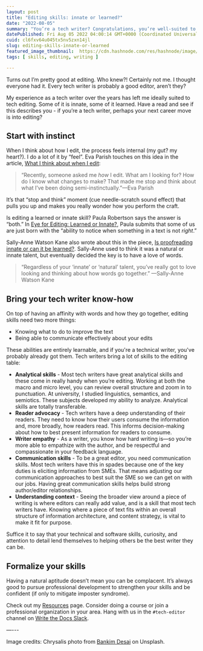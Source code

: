 ```yaml
---
layout: post 
title: "Editing skills: innate or learned?"
date: "2022-08-05"
summary: "You’re a tech writer? Congratulations, you’re well-suited to tech editing."
datePublished: Fri Aug 05 2022 04:00:14 GMT+0000 (Coordinated Universal Time)
cuid: cl6fxv64u045tx5nv5zxn14jl
slug: editing-skills-innate-or-learned
featured_image_thumbnail:  https://cdn.hashnode.com/res/hashnode/image/unsplash/HoTpxMjeMW8/upload/v1659671441976/ivwKomGoW.jpeg
tags: [ skills, editing, writing ]

---
```


Turns out I’m pretty good at editing. Who knew?! Certainly not me. I thought everyone had it. Every tech writer is probably a good editor, aren’t they?

My experience as a tech writer over the years has left me ideally suited to tech editing. Some of it is innate, some of it learned. Have a read and see if this describes you - if you’re a tech writer, perhaps your next career move is into editing?


## Start with instinct

When I think about how I edit, the process feels internal (my gut? my heart?). I do a lot of it by “feel”. Eva Parish touches on this idea in the article, [What I think about when I edit](https://evaparish.com/blog/how-i-edit): 

>“Recently, someone asked me _how_ I edit. What am I looking for? How do I know what changes to make? That made me stop and think about what I’ve been doing semi-instinctually.”—Eva Parish

It’s that “stop and think” moment (cue needle-scratch sound effect) that pulls you up and makes you really wonder how you perform the craft. 

Is editing a learned or innate skill? Paula Robertson says the answer is “both.” In [Eye for Editing: Learned or Innate?](https://stc-techedit.org/corrigo/eye-for-editing-learned-or-innate/), Paula submits that some of us are just born with the “ability to notice when something in a text is not _right_.” 

Sally-Anne Watson Kane also wrote about this in the piece, [Is proofreading innate or can it be learned?](https://www.ontimetyping.com/blog/is-proofreading-innate-or-can-it-be-learned/). Sally-Anne used to think it was a natural or innate talent, but eventually decided the key is to have a love of words. 

>“Regardless of your ‘innate’ or ‘natural’ talent, you’ve really got to love looking and thinking about how words go together.” —Sally-Anne Watson Kane

## Bring your tech writer know-how

On top of having an affinity with words and how they go together, editing skills need two more things: 

* Knowing what to do to improve the text
* Being able to communicate effectively about your edits

These abilities are entirely learnable, and if you're a technical writer, you've probably already got them. Tech writers bring a lot of skills to the editing table:


* **Analytical skills** - Most tech writers have great analytical skills and these come in really handy when you’re editing. Working at both the macro and micro level, you can review overall structure and zoom in to punctuation. At university, I studied linguistics, semantics, and semiotics. These subjects developed my ability to analyze. Analytical skills are totally transferable. 
* **Reader advocacy** - Tech writers have a deep understanding of their readers. They need to know how their users consume the information and, more broadly, how readers read. This informs decision-making about how to best present information for readers to consume. 
* **Writer empathy** - As a writer, you know how hard writing is—so you’re more able to empathize with the author, and be respectful and compassionate in your feedback language. 
* **Communication skills** - To be a great editor, you need communication skills. Most tech writers have this in spades because one of the key duties is eliciting information from SMEs. That means adjusting our communication approaches to best suit the SME so we can get on with our jobs. Having great communication skills helps build strong author/editor relationships. 
* **Understanding context** - Seeing the broader view around a piece of writing is where editors can really add value, and is a skill that most tech writers have. Knowing where a piece of text fits within an overall structure of information architecture, and content strategy, is vital to make it fit for purpose.

Suffice it to say that your technical and software skills, curiosity, and attention to detail lend themselves to helping others be the best writer they can be. 


## Formalize your skills

Having a natural aptitude doesn’t mean you can be complacent. It’s always good to pursue professional development to strengthen your skills and be confident (if only to mitigate imposter syndrome).

Check out my [Resources](https://flicstar.hashnode.dev/resources) page. Consider doing a course or join a professional organization in your area. Hang with us in the `#tech-editor` channel on [Write the Docs Slack](https://www.writethedocs.org/slack/). 

—---

Image credits: Chrysalis photo from [Bankim Desai](https://unsplash.com/photos/TOzPbTwyxmc) on Unsplash.